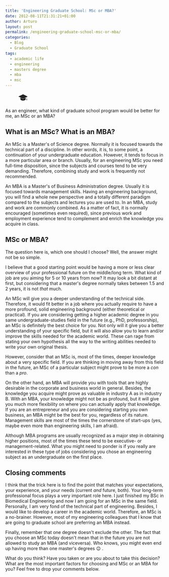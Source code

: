 ```yaml
---
title: 'Engineering Graduate School: MSc or MBA?'
date: 2012-08-11T21:31:21+01:00
author: Arturo
layout: post
permalink: /engineering-graduate-school-msc-or-mba/
categories:
  - Blog
  - Graduate School
tags:
  - academic life
  - engineering
  - masters degree
  - mba
  - msc
---
```

<figure class="alignleft">
	<img width="32" src="../multimedia/icons/academic.png"/>
</figure>

As an engineer, what kind of graduate school program would be better for me, an MSc or an MBA?

<!--more-->

## What is an MSc? What is an MBA?

An MSc is a Master's of Science degree. Normally it is focused towards the technical part of a discipline. In other words, it is, to some point, a continuation of your undergraduate education. However, it tends to focus in a more particular area or branch. Usually, for an engineering MSc you need full-time disposition, since the subjects and courses tend to be very demanding. Therefore, combining study and work is frequently not recommended.

An MBA is a Master's of Business Administration degree. Usually it is focused towards management skills. Having an engineering background, you will find a whole new perspective and a totally different paradigm compared to the subjects and lectures you are used to. In an MBA, study and work are commonly combined. As a matter of fact, it is normally encouraged (sometimes even required), since previous work and employment experience tend to complement and enrich the knowledge you acquire in class.

## MSc or MBA?

The question here is, which one should I choose? Well, the answer might not be so simple.

I believe that a good starting point would be having a more or less clear overview of your professional future on the middle/long term. What kind of job are you aiming for 5 or 10 years from now? It may look a bit distant at first, but considering that a master's degree normally takes between 1.5 and 2 years, it is not *that* much.

An MSc will give you a deeper understanding of the technical side. Therefore, it would fit better in a job where you actually require to have a more profound, solid engineering background (either theoretical or practical). If you are considering getting a higher academic degree in you same undergraduate-studies field in the future (e.g., PhD, professorship), an MSc is definitely the best choice for you. Not only will it give you a better understanding of your specific field, but it will also allow you to learn and/or improve the skills needed for the academic world. These can rage from stating your own hypothesis all the way to the writing abilities needed to write your own original thesis.

However, consider that an MSc is, most of the times, deeper knowledge about a very specific field. If you are thinking in moving away from this field in the future, an MSc of a particular subject might prove to be more a *con* than a *pro*.

On the other hand, an MBA will provide you with tools that are highly desirable in the corporate and business world in general. Besides, the knowledge you acquire might prove as valuable in industry A as in industry B. With an MBA, your knowledge might not be as profound, but it will give you much more flexibility on where you can actually apply that knowledge. If you are an entrepreneur and you are considering starting you own business, an MBA might be the best for you, regardless of its nature. Management skills are most of the times the cornerstone of start-ups (yes, maybe even more than engineering skills, I am afraid).

Although MBA programs are usually recognized as a major step in obtaining higher positions, most of the times these tend to be executive- or management-related. What you might need to ponder is if you really are interested in these type of jobs considering you chose an engineering subject as an undergraduate on the first place.

## Closing comments

I think that the trick here is to find the point that matches your expectations, your experience, and your needs (current *and* future, both). Your long-term professional focus plays a very important role here. I just finished my BSc in Biomedical Engineering and now I am going for an MSc in the same field. Personally, I am very fond of the technical part of engineering. Besides, I would like to develop a career in the academic world. Therefore, an MSc is a no-brainer. However, most of my engineering colleagues that I know that are going to graduate school are preferring an MBA instead.

Finally, remember that one degree doesn't exclude the other. The fact that you choose an MSc today doesn't mean that in the future you are not allowed to study an MBA (and viceversa). Who knows, you might even end up having more than one master's degrees 😉 .

What do you think? Have you taken or are you about to take this decision? What are the most important factors for choosing and MSc or an MBA for you? Feel free to drop your comments below.
